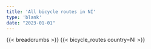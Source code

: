 ```yaml
---
title: 'All bicycle routes in NI'
type: 'blank'
date: "2023-01-01"
---
```


{{< breadcrumbs >}}
{{< bicycle_routes country=NI >}}
